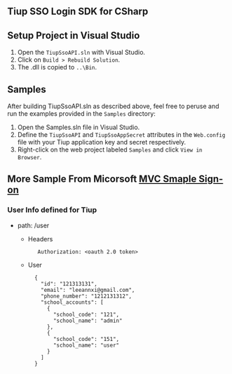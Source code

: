 ﻿## Tiup SSO Login SDK for CSharp

Setup Project in Visual Studio
----------------------------

1.   Open the `TiupSsoAPI.sln` with Visual Studio.
2.   Click on `Build > Rebuild Solution`.
3.   The .dll is copied to `..\Bin`.

Samples
-----

After building TiupSsoAPI.sln as described above, feel free to peruse and run the examples provided in the `Samples` directory:

1.   Open the Samples.sln file in Visual Studio.
2.   Define the `TiupSsoAPI` and `TiupSsoAppSecret` attributes in the `Web.config` file with your Tiup application key and secret respectively.
2.   Right-click on the web project labeled `Samples` and click `View in Browser`.

More Sample From Micorsoft [MVC Smaple Sign-on](http://www.asp.net/mvc/overview/security/create-an-aspnet-mvc-5-app-with-facebook-and-google-oauth2-and-openid-sign-on)
------

### User Info defined for Tiup

* path: /user

    + Headers

             Authorization: <oauth 2.0 token>

    + User

            {
              "id": "121313131",
              "email": "leeannxi@gmail.com",
              "phone_number": "1212131312",
              "school_accounts": [
                {
                  "school_code": "121",
                  "school_name": "admin"
                },
                {
                  "school_code": "151",
                  "school_name": "user"
                }
              ]
            }


